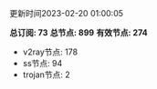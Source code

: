 更新时间2023-02-20 01:00:05

**总订阅: 73**
**总节点: 899**
**有效节点: 274**
- v2ray节点: 178
- ss节点: 94
- trojan节点: 2
